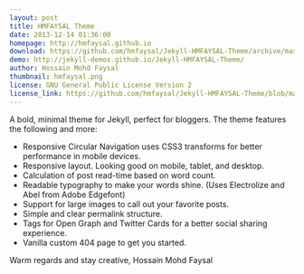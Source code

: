```yaml
---
layout: post
title: HMFAYSAL Theme
date: 2013-12-14 01:36:00
homepage: http://hmfaysal.github.io
download: https://github.com/hmfaysal/Jekyll-HMFAYSAL-Theme/archive/master.zip
demo: http://jekyll-demos.github.io/Jekyll-HMFAYSAL-Theme/
author: Hossain Mohd Faysal
thumbnail: hmfaysal.png
license: GNU General Public License Version 2
license_link: https://github.com/hmfaysal/Jekyll-HMFAYSAL-Theme/blob/master/LICENSE
---
```


A bold, minimal theme for Jekyll, perfect for bloggers. The theme
features the following and more:

* Responsive Circular Navigation uses CSS3 transforms for better
  performance in mobile devices.
* Responsive layout. Looking good on mobile, tablet, and desktop.
* Calculation of post read-time based on word count.
* Readable typography to make your words shine. (Uses Electrolize and
  Abel from Adobe Edgefont)
* Support for large images to call out your favorite posts.
* Simple and clear permalink structure.
* Tags for Open Graph and Twitter Cards for a better social sharing
  experience.
* Vanilla custom 404 page to get you started.

Warm regards and stay creative,
Hossain Mohd Faysal

